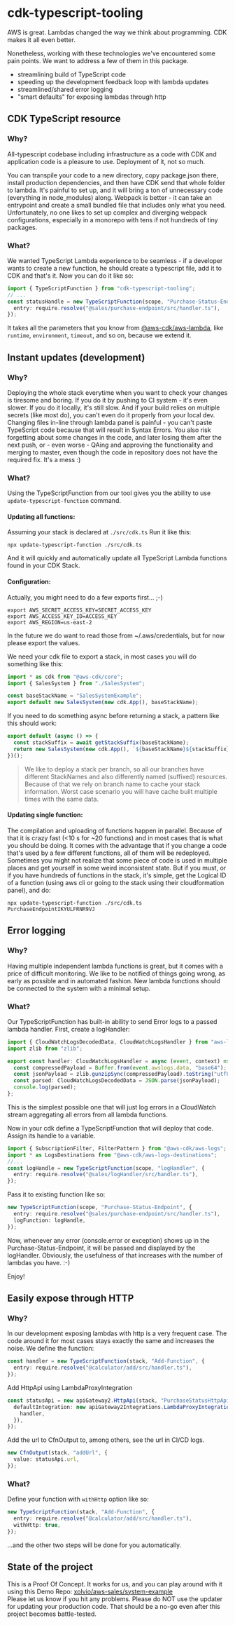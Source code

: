 # cdk-typescript-tooling

AWS is great.
Lambdas changed the way we think about programming.
CDK makes it all even better.

Nonetheless, working with these technologies we've encountered some pain points. We want to address a few of them in this package.

- streamlining build of TypeScript code
- speeding up the development feedback loop with lambda updates
- streamlined/shared error logging
- "smart defaults" for exposing lambdas through http

## CDK TypeScript resource

### Why?

All-typescript codebase including infrastructure as a code with CDK and application code is a pleasure to use.
Deployment of it, not so much.

You can transpile your code to a new directory, copy package.json there, install production dependencies, and then have CDK send that whole folder to lambda. It's painful to set up, and it will bring a ton of unnecessary code (everything in node_modules) along.
Webpack is better - it can take an entrypoint and create a small bundled file that includes only what you need.
Unfortunately, no one likes to set up complex and diverging webpack configurations, especially in a monorepo with tens if not hundreds of tiny packages.

### What?

We wanted TypeScript Lambda experience to be seamless - if a developer wants to create a new function, he should create a typescript file, add it to CDK and that's it. Now you can do it like so:

```typescript
import { TypeScriptFunction } from "cdk-typescript-tooling";
// ...
const statusHandle = new TypeScriptFunction(scope, "Purchase-Status-Endpoint", {
  entry: require.resolve("@sales/purchase-endpoint/src/handler.ts"),
});
```

It takes all the parameters that you know from [@aws-cdk/aws-lambda](https://docs.aws.amazon.com/cdk/api/latest/docs/aws-lambda-readme.html), like `runtime`, `environment`, `timeout`, and so on, because we extend it.

## Instant updates (development)

### Why?

Deploying the whole stack everytime when you want to check your changes is tiresome and boring.
If you do it by pushing to CI system - it's even slower.
If you do it locally, it's still slow. And if your build relies on multiple secrets (like most do), you can't even do it properly from your local dev.
Changing files in-line through lambda panel is painful - you can't paste TypeScript code because that will result in Syntax Errors. You also risk forgetting about some changes in the code, and later losing them after the next push, or - even worse - QAing and approving the functionality and merging to master, even though the code in repository does not have the required fix. It's a mess :)

### What?

Using the TypeScriptFunction from our tool gives you the ability to use `update-typescript-function` command.

#### Updating all functions:

Assuming your stack is declared at `./src/cdk.ts` Run it like this:

```
npx update-typescript-function ./src/cdk.ts
```

And it will quickly and automatically update all TypeScript Lambda functions found in your CDK Stack.

#### Configuration:

Actually, you might need to do a few exports first... ;-)

```
export AWS_SECRET_ACCESS_KEY=SECRET_ACCESS_KEY
export AWS_ACCESS_KEY_ID=ACCESS_KEY
export AWS_REGION=us-east-2
```

In the future we do want to read those from ~/.aws/credentials, but for now please export the values.

We need your cdk file to export a stack, in most cases you will do something like this:

```typescript
import * as cdk from "@aws-cdk/core";
import { SalesSystem } from "./SalesSystem";

const baseStackName = "SalesSystemExample";
export default new SalesSystem(new cdk.App(), baseStackName);
```

If you need to do something async before returning a stack, a pattern like this should work:

```typescript
export default (async () => {
  const stackSuffix = await getStackSuffix(baseStackName);
  return new SalesSystem(new cdk.App(), `${baseStackName}${stackSuffix}`);
})();
```

> We like to deploy a stack per branch, so all our branches have different StackNames and also differently named (suffixed) resources. Because of that we rely on branch name to cache your stack information. Worst case scenario you will have cache built multiple times with the same data.

#### Updating single function:

The compilation and uploading of functions happen in parallel. Because of that it is crazy fast (<10 s for ~20 functions) and in most cases that is what you should be doing. It comes with the advantage that if you change a code that's used by a few different functions, all of them will be redeployed. Sometimes you might not realize that some piece of code is used in multiple places and get yourself in some weird inconsistent state.
But if you must, or if you have hundreds of functions in the stack, it's simple, get the Logical ID of a function (using aws cli or going to the stack using their cloudformation panel), and do:

```
npx update-typescript-function ./src/cdk.ts PurchaseEndpointIKYULFRNR9VJ
```

## Error logging

### Why?

Having multiple independent lambda functions is great, but it comes with a price of difficult monitoring.
We like to be notified of things going wrong, as early as possible and in automated fashion. New lambda functions should be connected to the system with a minimal setup.

### What?

Our TypeScriptFunction has built-in ability to send Error logs to a passed lambda handler.
First, create a logHandler:

```typescript
import { CloudWatchLogsDecodedData, CloudWatchLogsHandler } from "aws-lambda";
import zlib from "zlib";

export const handler: CloudWatchLogsHandler = async (event, context) => {
  const compressedPayload = Buffer.from(event.awslogs.data, "base64");
  const jsonPayload = zlib.gunzipSync(compressedPayload).toString("utf8");
  const parsed: CloudWatchLogsDecodedData = JSON.parse(jsonPayload);
  console.log(parsed);
};
```

This is the simplest possible one that will just log errors in a CloudWatch stream aggregating all errors from all lambda functions.

Now in your cdk define a TypeScriptFunction that will deploy that code. Assign its handle to a variable.

```typescript
import { SubscriptionFilter, FilterPattern } from "@aws-cdk/aws-logs";
import * as LogsDestinations from "@aws-cdk/aws-logs-destinations";
//...
const logHandle = new TypeScriptFunction(scope, "logHandler", {
  entry: require.resolve("@sales/logHandler/src/handler.ts"),
});
```

Pass it to existing function like so:

```typescript
new TypeScriptFunction(scope, "Purchase-Status-Endpoint", {
  entry: require.resolve("@sales/purchase-endpoint/src/handler.ts"),
  logFunction: logHandle,
});
```

Now, whenever any error (console.error or exception) shows up in the Purchase-Status-Endpoint, it will be passed and displayed by the logHandler.
Obviously, the usefulness of that increases with the number of lambdas you have. :-)

Enjoy!

## Easily expose through HTTP

### Why?

In our development exposing lambdas with http is a very frequent case. The code around it for most cases stays exactly the same and increases the noise.
We define the function:

```typescript
const handler = new TypeScriptFunction(stack, "Add-Function", {
  entry: require.resolve("@calculator/add/src/handler.ts"),
});
```

Add HttpApi using LambdaProxyIntegration

```typescript
const statusApi = new apiGateway2.HttpApi(stack, "PurchaseStatusHttpApi", {
  defaultIntegration: new apiGateway2Integrations.LambdaProxyIntegration({
    handler,
  }),
});
```

Add the url to CfnOutput to, among others, see the url in CI/CD logs.

```typescript
new CfnOutput(stack, "addUrl", {
  value: statusApi.url,
});
```

### What?

Define your function with `withHttp` option like so:

```typescript
new TypeScriptFunction(stack, "Add-Function", {
  entry: require.resolve("@calculator/add/src/handler.ts"),
  withHttp: true,
});
```

...and the other two steps will be done for you automatically.

## State of the project

This is a Proof Of Concept. It works for us, and you can play around with it using this Demo Repo: [xolvio/aws-sales/system-example](https://github.com/xolvio/aws-sales-system-example/tree/async-invocation)  
Please let us know if you hit any problems.
Please do NOT use the updater for updating your production code. That should be a no-go even after this project becomes battle-tested.
